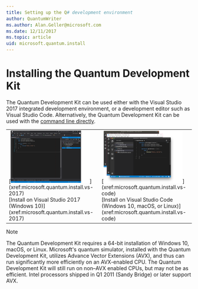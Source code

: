 ```yaml
---
title: Setting up the Q# development environment 
author: QuantumWriter
ms.author: Alan.Geller@microsoft.com 
ms.date: 12/11/2017
ms.topic: article
uid: microsoft.quantum.install
---
```


# Installing the Quantum Development Kit

The Quantum Development Kit can be used either with the Visual Studio 2017 integrated development environment, or a development editor such as Visual Studio Code.
Alternatively, the Quantum Development Kit can be used with the [command line directly](xref:microsoft.quantum.install.cmd-line).

<table>
<tr>
<td>
[<img src="../media/install-guide-select-vs-2017.png" width="90%">](xref:microsoft.quantum.install.vs-2017)
<div class="nextstepaction">
[Install on Visual Studio 2017 (Windows 10)](xref:microsoft.quantum.install.vs-2017)
</div>
</td>

<td>
[<img src="../media/install-guide-select-vs-code.png" width="90%">](xref:microsoft.quantum.install.vs-code)
<div class="nextstepaction">
[Install on Visual Studio Code (Windows 10, macOS, or Linux)](xref:microsoft.quantum.install.vs-code)
</div>
</td>
</tr>
</table>

> [!NOTE]
> The Quantum Development Kit requires a 64-bit installation of Windows 10, macOS, or Linux.
> Microsoft's quantum simulator, installed with the Quantum Development Kit, utilizes Advance Vector Extensions (AVX), and thus can run significantly more efficiently on an AVX-enabled CPU.
> The Quantum Development Kit will still run on non–AVX enabled CPUs, but may not be as efficient.
> Intel processors shipped in Q1 2011 (Sandy Bridge) or later support AVX.


